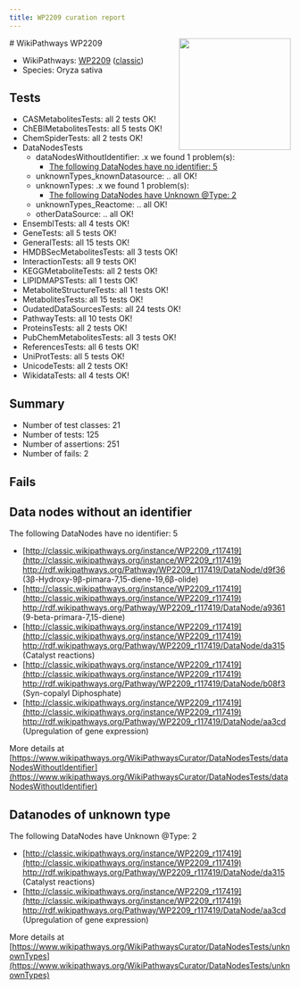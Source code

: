```yaml
---
title: WP2209 curation report
---
```


<img style="float: right; width: 200px" src="https://upload.wikimedia.org/wikipedia/commons/thumb/8/83/Wplogo_with_text_500.png/640px-Wplogo_with_text_500.png" />
# WikiPathways WP2209

* WikiPathways: [WP2209](https://wikipathways.org/pathways/WP2209) ([classic](https://classic.wikipathways.org/instance/WP2209))
* Species: Oryza sativa
## Tests
* CASMetabolitesTests: all 2 tests OK!
* ChEBIMetabolitesTests: all 5 tests OK!
* ChemSpiderTests: all 2 tests OK!
* DataNodesTests
    * dataNodesWithoutIdentifier: .x we found 1 problem(s):
        * [The following DataNodes have no identifier: 5](#d2d32fa4)
    * unknownTypes_knownDatasource: .. all OK!
    * unknownTypes: .x we found 1 problem(s):
        * [The following DataNodes have Unknown @Type: 2](#839973e0)
    * unknownTypes_Reactome: .. all OK!
    * otherDataSource: .. all OK!
* EnsemblTests: all 4 tests OK!
* GeneTests: all 5 tests OK!
* GeneralTests: all 15 tests OK!
* HMDBSecMetabolitesTests: all 3 tests OK!
* InteractionTests: all 9 tests OK!
* KEGGMetaboliteTests: all 2 tests OK!
* LIPIDMAPSTests: all 1 tests OK!
* MetaboliteStructureTests: all 1 tests OK!
* MetabolitesTests: all 15 tests OK!
* OudatedDataSourcesTests: all 24 tests OK!
* PathwayTests: all 10 tests OK!
* ProteinsTests: all 2 tests OK!
* PubChemMetabolitesTests: all 3 tests OK!
* ReferencesTests: all 6 tests OK!
* UniProtTests: all 5 tests OK!
* UnicodeTests: all 2 tests OK!
* WikidataTests: all 4 tests OK!


## Summary

* Number of test classes: 21
* Number of tests: 125
* Number of assertions: 251
* Number of fails: 2

## Fails

<a name="d2d32fa4" />

## Data nodes without an identifier

The following DataNodes have no identifier: 5

* [http://classic.wikipathways.org/instance/WP2209_r117419](http://classic.wikipathways.org/instance/WP2209_r117419) http://rdf.wikipathways.org/Pathway/WP2209_r117419/DataNode/d9f36 (3β-Hydroxy-9β-pimara-7,15-diene-19,6β-olide)
* [http://classic.wikipathways.org/instance/WP2209_r117419](http://classic.wikipathways.org/instance/WP2209_r117419) http://rdf.wikipathways.org/Pathway/WP2209_r117419/DataNode/a9361 (9-beta-primara-7,15-diene)
* [http://classic.wikipathways.org/instance/WP2209_r117419](http://classic.wikipathways.org/instance/WP2209_r117419) http://rdf.wikipathways.org/Pathway/WP2209_r117419/DataNode/da315 (Catalyst reactions)
* [http://classic.wikipathways.org/instance/WP2209_r117419](http://classic.wikipathways.org/instance/WP2209_r117419) http://rdf.wikipathways.org/Pathway/WP2209_r117419/DataNode/b08f3 (Syn-copalyl Diphosphate)
* [http://classic.wikipathways.org/instance/WP2209_r117419](http://classic.wikipathways.org/instance/WP2209_r117419) http://rdf.wikipathways.org/Pathway/WP2209_r117419/DataNode/aa3cd (Upregulation of gene expression)


More details at [https://www.wikipathways.org/WikiPathwaysCurator/DataNodesTests/dataNodesWithoutIdentifier](https://www.wikipathways.org/WikiPathwaysCurator/DataNodesTests/dataNodesWithoutIdentifier)

<a name="839973e0" />

## Datanodes of unknown type

The following DataNodes have Unknown @Type: 2

* [http://classic.wikipathways.org/instance/WP2209_r117419](http://classic.wikipathways.org/instance/WP2209_r117419) http://rdf.wikipathways.org/Pathway/WP2209_r117419/DataNode/da315 (Catalyst reactions)
* [http://classic.wikipathways.org/instance/WP2209_r117419](http://classic.wikipathways.org/instance/WP2209_r117419) http://rdf.wikipathways.org/Pathway/WP2209_r117419/DataNode/aa3cd (Upregulation of gene expression)


More details at [https://www.wikipathways.org/WikiPathwaysCurator/DataNodesTests/unknownTypes](https://www.wikipathways.org/WikiPathwaysCurator/DataNodesTests/unknownTypes)

